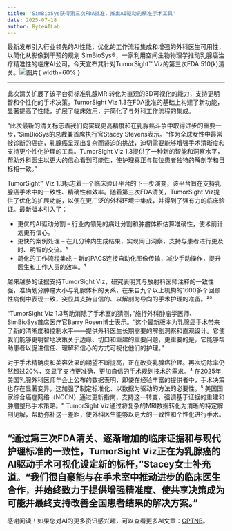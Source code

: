 ```yaml
---
title: 'SimBioSys获得第三次FDA批准，推出AI驱动的精准手术工具'
date: 2025-07-18
author: ByteAILab
---
```


最新发布引入行业领先的AI性能，优化的工作流程集成和增强的外科医生可用性，以简化从影像到干预的规划
SimBioSys®，一家利用空间生物物理学推动乳腺癌治疗精准性的临床AI公司，今天宣布其针对TumorSight™ Viz的第三次FDA 510(k)清关。![图片](https://ai-techpark.com/wp-content/uploads/Patterson-Heal.jpg){ width=60% }

---
此次清关扩展了该平台将标准乳腺MRI转化为直观的3D可视化的能力，支持更明智和个性化的手术决策。TumorSight Viz 1.3在FDA批准的基础上构建了新功能，显著提高了性能，扩展了临床效用，并简化了与外科工作流程的集成。

“此次最新的清关标志着我们向实现更高精度和在乳腺癌斗争中取得进步的重要一步，”SimBioSys的总裁兼首席执行官Stacey Stevens表示。“作为全球女性中最常被诊断的癌症，乳腺癌呈现出复杂而紧迫的挑战，迫切需要能够增强手术清晰度和支持更个性化护理的工具。TumorSight Viz 1.3提供了一种新的智能和洞察水平，帮助外科医生以更大的信心看到可能性，使护理真正与每位患者独特的解剖学和目标相一致。”

TumorSight™ Viz 1.3标志着一个临床验证平台的下一步演变，该平台旨在支持乳腺癌手术中的一致性、精确性和效率。随着第三次FDA清关，TumorSight Viz提供了优化的扩展功能，以便在更广泛的外科环境中集成，并得到了强有力的临床验证。最新版本引入了：

- 更优的AI驱动分割 – 行业内领先的病灶分割和肿瘤体积估算准确性，使术前计划更有信心。¹
- 更快的案例处理 – 在几分钟内生成结果，实现同日洞察，支持与患者进行更及时、明智的交流。¹
- 简化的工作流程集成 – 新的PACS连接自动化图像传输，减少手动操作，提升医生和工作人员的效率。¹

越来越多的证据支持TumorSight Viz，研究表明其与放射科医师注释的一致性强，准确划分肿瘤大小与乳腺体积的关系，在来自九个以上机构的1600多个回顾性病例中表现一致，突显其支持自信的、以解剖为导向的手术护理的准备。²³

“TumorSight Viz 1.3帮助消除了手术室的猜测，”施行外科肿瘤学医师、SimBioSys首席医疗官Barry Rosen博士表示。“这个最新版本为乳腺癌手术带来了新的清晰度和控制水平——提供外科医生长期需要的解剖洞察和直观设计。它使我们能够更明智地决策关于边缘、切口和重建的重要问题，更重要的是，它能够帮助患者以促进信任、理解和信心的方式可视化他们的护理。”

对于手术精确度和美容效果的期望不断提高，正在改变乳腺癌护理。再次切除率仍然超过20%，突显了支持更准确、更加自信的手术规划技术的需求。⁴ 在2025年美国乳腺外科医师年会上公布的数据表明，即使在经验丰富的提供者中，手术决策也存在显著变异，这加强了制定标准化、以数据为驱动的方法的必要性。⁵ 美国国家综合癌症网络（NCCN）通过更新指南，支持这一转变，强调基于证据的重建和肿瘤整形手术策略。⁶ TumorSight Viz通过将复杂的MRI数据转化为清晰的特定解剖见解，帮助弥补这一差距，使外科医生能够以更大的一致性和个性化进行手术。

“通过第三次FDA清关、逐渐增加的临床证据和与现代护理标准的一致性，TumorSight Viz正在为乳腺癌的AI驱动手术可视化设定新的标杆，”Stacey女士补充道。“我们很自豪能与在手术室中推动进步的临床医生合作，并始终致力于提供增强精准度、使共享决策成为可能并最终支持改善全国患者结果的解决方案。”
---
感谢阅读！如果您对AI的更多资讯感兴趣，可以查看更多AI文章：[GPTNB](https://gptnb.com)。